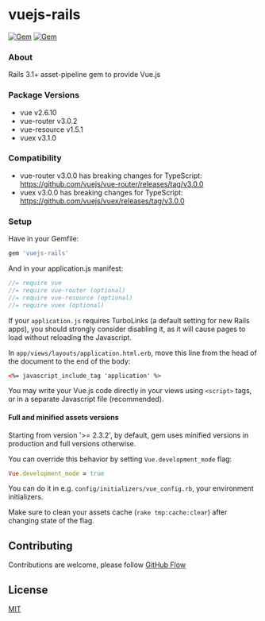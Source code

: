 # vuejs-rails

[![Gem](https://img.shields.io/gem/v/vuejs-rails.svg)](https://rubygems.org/gems/vuejs-rails)
[![Gem](https://img.shields.io/gem/dt/vuejs-rails.svg)](https://rubygems.org/gems/vuejs-rails)

### About

Rails 3.1+ asset-pipeline gem to provide Vue.js

### Package Versions

- vue v2.6.10
- vue-router v3.0.2
- vue-resource v1.5.1
- vuex v3.1.0

### Compatibility

- vue-router v3.0.0 has breaking changes for TypeScript: https://github.com/vuejs/vue-router/releases/tag/v3.0.0
- vuex v3.0.0 has breaking changes for TypeScript: https://github.com/vuejs/vuex/releases/tag/v3.0.0

### Setup

Have in your Gemfile:

```ruby
gem 'vuejs-rails'
```

And in your application.js manifest:

```js
//= require vue
//= require vue-router (optional)
//= require vue-resource (optional)
//= require vuex (optional)
```

If your `application.js` requires TurboLinks (a default setting for new Rails apps), you should strongly consider disabling it, as it will cause pages to load without reloading the Javascript.

In `app/views/layouts/application.html.erb`, move this line from the head of the document to the end of the body:

```html
<%= javascript_include_tag 'application' %>
```

You may write your Vue.js code directly in your views using `<script>` tags, or in a separate Javascript file (recommended).

#### Full and minified assets versions

Starting from version '>= 2.3.2', by default, gem uses minified versions in production and full versions otherwise.

You can override this behavior by setting `Vue.development_mode` flag:
```ruby
Vue.development_mode = true
```
You can do it in e.g. `config/initializers/vue_config.rb`, your environment initializers.

Make sure to clean your assets cache (`rake tmp:cache:clear`) after changing state of the flag.

## Contributing

Contributions are welcome, please follow [GitHub Flow](https://guides.github.com/introduction/flow/index.html)

## License

[MIT](LICENSE.md)
